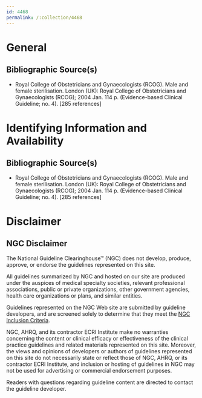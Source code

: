 ```yaml
---
id: 4468
permalink: /:collection/4468
---
```


# General

## Bibliographic Source(s)

- Royal College of Obstetricians and Gynaecologists (RCOG). Male and female sterilisation. London (UK): Royal College of Obstetricians and Gynaecologists (RCOG); 2004 Jan. 114 p. (Evidence-based Clinical Guideline; no. 4). [285 references]

# Identifying Information and Availability

## Bibliographic Source(s)

- Royal College of Obstetricians and Gynaecologists (RCOG). Male and female sterilisation. London (UK): Royal College of Obstetricians and Gynaecologists (RCOG); 2004 Jan. 114 p. (Evidence-based Clinical Guideline; no. 4). [285 references]

# Disclaimer

## NGC Disclaimer

The National Guideline Clearinghouse™ (NGC) does not develop, produce, approve, or endorse the guidelines represented on this site.

All guidelines summarized by NGC and hosted on our site are produced under the auspices of medical specialty societies, relevant professional associations, public or private organizations, other government agencies, health care organizations or plans, and similar entities.

Guidelines represented on the NGC Web site are submitted by guideline developers, and are screened solely to determine that they meet the [NGC Inclusion Criteria](/help-and-about/summaries/inclusion-criteria).

NGC, AHRQ, and its contractor ECRI Institute make no warranties concerning the content or clinical efficacy or effectiveness of the clinical practice guidelines and related materials represented on this site. Moreover, the views and opinions of developers or authors of guidelines represented on this site do not necessarily state or reflect those of NGC, AHRQ, or its contractor ECRI Institute, and inclusion or hosting of guidelines in NGC may not be used for advertising or commercial endorsement purposes.

Readers with questions regarding guideline content are directed to contact the guideline developer.

